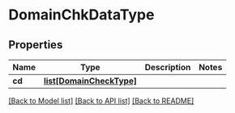 # DomainChkDataType

## Properties
Name | Type | Description | Notes
------------ | ------------- | ------------- | -------------
**cd** | [**list[DomainCheckType]**](DomainCheckType.md) |  | 

[[Back to Model list]](../README.md#documentation-for-models) [[Back to API list]](../README.md#documentation-for-api-endpoints) [[Back to README]](../README.md)

